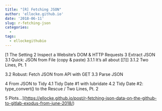 ```yaml
---
title: "[R] Fetching JSON"
author: 'ellocke.github.io'
date: '2018-06-11'
slug: r-fetching-json
categories:
  - 
tags:
  - ellockegithubio
---
```


[1 The Setting2 Inspect a Website’s DOM & HTTP Requests3 Extract JSON3.1 Quick: JSON from File (copy & paste)3.1.1 It’s all about [[1]]3.1.2 Two Lines, Pt. 13.2 Robust: Fetch JSON from API with GET3.3 Parse JSON4 From JSON to Tidy4.1 Tidy Date #1 with lubridate4.2 Tidy Date #2: type_convert() to the Rescue / Two Lines, Pt. 25 Plots...<click to read more>](https://ellocke.github.io/post/r-fetching-json-data-on-the-github-to-gitlab-exodus-from-june-2018/)

